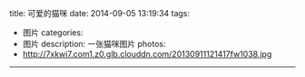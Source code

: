 title: 可爱的猫咪
date: 2014-09-05 13:19:34
tags:
- 图片
categories:
- 图片
description: 一张猫咪图片
photos:
- http://7xkwi7.com1.z0.glb.clouddn.com/20130911121417fw1038.jpg
---
